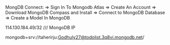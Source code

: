 MongDB Connect: 
=> Sign In To Mongodb Atlas
=> Create An Account
=> Download MongoDB Compass and Install
=> Connect to MongoDB Database
=> Create a Model In MongoDB

114.130.184.49/32  /// MongoDB IP

mongodb+srv://taherirju:Godhuly27@todolist.3q8vi.mongodb.net/
